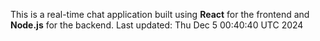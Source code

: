 This is a real-time chat application built using **React** for the frontend and **Node.js** for the backend.
Last updated: Thu Dec  5 00:40:40 UTC 2024
